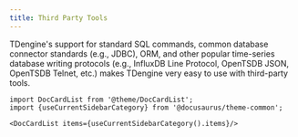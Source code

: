 ```yaml
---
title: Third Party Tools
---
```


TDengine's support for standard SQL commands, common database connector standards (e.g., JDBC), ORM, and other popular time-series database writing protocols (e.g., InfluxDB Line Protocol, OpenTSDB JSON, OpenTSDB Telnet, etc.) makes TDengine very easy to use with third-party tools.

```mdx-code-block
import DocCardList from '@theme/DocCardList';
import {useCurrentSidebarCategory} from '@docusaurus/theme-common';

<DocCardList items={useCurrentSidebarCategory().items}/>
```